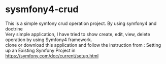 # sysmfony4-crud
This is a simple symfony crud operation project. By using symfony4 and doctrine 
<br>
Very simple application, I have tried to show create, edit, view, delete operation by using Symfony4 framework.
<br>
clone or download this application and follow the instruction from : Setting up an Existing Symfony Project in 
https://symfony.com/doc/current/setup.html

